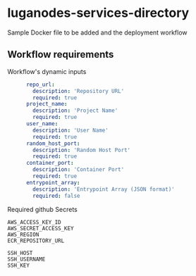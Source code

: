 # luganodes-services-directory

Sample Docker file to be added and the deployment workflow

## Workflow requirements
Workflow's dynamic inputs
```yaml
      repo_url:
        description: 'Repository URL'
        required: true
      project_name:
        description: 'Project Name'
        required: true
      user_name:
        description: 'User Name'
        required: true
      random_host_port:
        description: 'Random Host Port'
        required: true
      container_port:
        description: 'Container Port'
        required: true
      entrypoint_array:
        description: 'Entrypoint Array (JSON format)'
        required: false
```

Required github Secrets
```dotenv
AWS_ACCESS_KEY_ID
AWS_SECRET_ACCESS_KEY
AWS_REGION
ECR_REPOSITORY_URL

SSH_HOST
SSH_USERNAME
SSH_KEY
```
